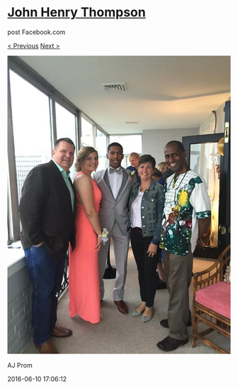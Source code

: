 # [John Henry Thompson](../README.md)
post Facebook.com

[< Previous](2016-06-10-29.md) [Next >](2016-06-10-31.md)

[![](../media/2016-06-10/AJ-Prom-28.jpg)](../README.md)

AJ Prom

2016-06-10 17:06:12